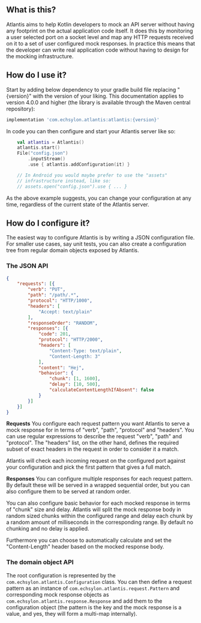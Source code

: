 ## What is this?
Atlantis aims to help Kotlin developers to mock an API server without having any footprint on the actual application code itself. It does this by monitoring a user selected port on a socket level and map any HTTP requests received on it to a set of user configured mock responses. In practice this means that the developer can write real application code without having to design for the mocking infrastructure.

## How do I use it?
Start by adding below dependency to your gradle build file replacing "{version}" with the version of your liking. This documentation applies to version 4.0.0 and higher (the library is available through the Maven central repository):

```groovy
implementation 'com.echsylon.atlantis:atlantis:{version}'
```

In code you can then configure and start your Atlantis server like so:

```kotlin
    val atlantis = Atlantis()
    atlantis.start()
    File("config.json")
        .inputStream()
        .use { atlantis.addConfiguration(it) }

    // In Android you would maybe prefer to use the "assets"
    // infrastructure instead, like so:
    // assets.open("config.json").use { ... }
```

As the above example suggests, you can change your configuration at any time, regardless of the current state of the Atlantis server.

## How do I configure it?
The easiest way to configure Atlantis is by writing a JSON configuration file. For smaller use cases, say unit tests, you can also create a configuration tree from regular domain objects exposed by Atlantis.

### The JSON API

```json
{
    "requests": [{
        "verb": "PUT",
        "path": "/path/.*",
        "protocol": "HTTP/1000",
        "headers": [
            "Accept: text/plain"
        ],
        "responseOrder": "RANDOM",
        "responses": [{
            "code": 201,
            "protocol": "HTTP/2000",
            "headers": [
                "Content-Type: text/plain",
                "Content-Length: 3"
            ],
            "content": "Hej",
            "behavior": {
                "chunk": [1, 1600],
                "delay": [10, 500],
                "calculateContentLengthIfAbsent": false
            }
        }]
    }]
}
```

**Requests**
You configure each request pattern you want Atlantis to serve a mock response for in terms of "verb", "path", "protocol" and "headers". You can use regular expressions to describe the request "verb", "path" and "protocol". The "headers" list, on the other hand, defines the required subset of exact headers in the request in order to consider it a match.

Atlantis will check each incoming request on the configured port against your configuration and pick the first pattern that gives a full match.

**Responses**
You can configure multiple responses for each request pattern. By default these will be served in a wrapped sequential order, but you can also configure them to be served at random order.

You can also configure basic behavior for each mocked response in terms of "chunk" size and delay. Atlantis will split the mock response body in random sized chunks within the configured range and delay each chunk by a random amount of milliseconds in the corresponding range. By default no chunking and no delay is applied.

Furthermore you can choose to automatically calculate and set the "Content-Length" header based on the mocked response body.

### The domain object API
The root configuration is represented by the `com.echsylon.atlantis.Configuration` class. You can then define a request pattern as an instance of `com.echsylon.atlantis.request.Pattern` and corresponding mock response objects as `com.echsylon.atlantis.response.Response` and add them to the configuration object (the pattern is the key and the mock response is a value, and yes, they will form a multi-map internally).
